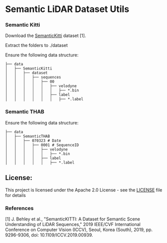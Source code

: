 # Semantic LiDAR Dataset Utils

### Semantic Kitti
Download the [SemanticKitti](http://www.semantic-kitti.org/) dataset [1].

Extract the folders to ./dataset

Ensure the following data structure:

```
├── data
│   ├── SemanticKitti
│   │   ├── dataset
│   │   │   ├── sequences
│   │   │   │   ├── 00
│   │   │   │   │   ├── velodyne
│   │   │   │   │   │   ├── *.bin
│   │   │   │   │   ├── label
│   │   │   │   │   │   ├── *.label
```


### Semantic THAB

Ensure the following data structure:

```
├── data
│   ├── SemanticTHAB
│   │   ├── 070323 # Date
│   │   │   ├── 0001 # SequenceID
│   │   │   │   ├── velodyne
│   │   │   │   │   ├── *.bin
│   │   │   │   ├── label
│   │   │   │   │   ├── *.label

```
<a name="license"></a>
## License:
This project is licensed under the Apache 2.0 License - see the [LICENSE](LICENSE) file for details

### References
[1]   J. Behley et al., "SemanticKITTI: A Dataset for Semantic Scene Understanding of LiDAR Sequences," 2019 IEEE/CVF International Conference on Computer Vision (ICCV), Seoul, Korea (South), 2019, pp. 9296-9306, doi: 10.1109/ICCV.2019.00939.


